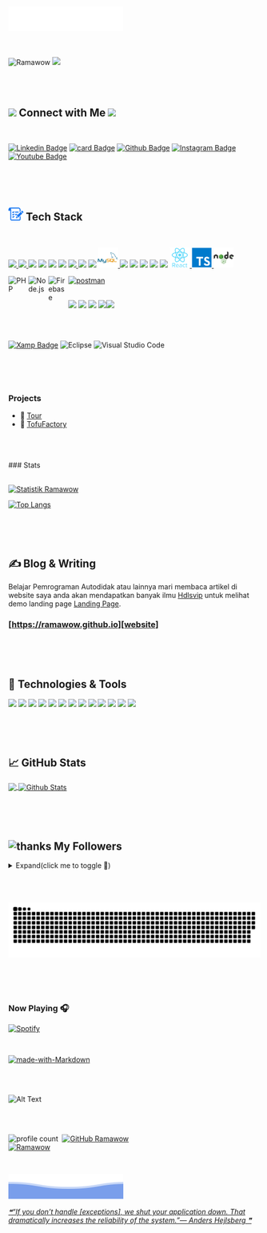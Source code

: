 ![Ramawow](https://raw.githubusercontent.com/Ramawow/Ramawow/main/top_wave2.svg)

<br>
<br>


<img src="https://readme-typing-svg.herokuapp.com?font=Kaushan+Script&size=50&duration=3800&color=447FF7&background=FFFFFF00&center=true&vCenter=true&width=650&height=55&lines=Hey!+It's+Ramawow+%F0%9F%91%8B%F0%9F%8F%BB;I+am+a+Fullstack+Developer+%F0%9F%91%A9%F0%9F%8F%BB%E2%80%8D%F0%9F%92%BB;I+am+a+Designer+%F0%9F%91%A9%F0%9F%8F%BB%E2%80%8D%F0%9F%92%BB;I+am+a+Freelancer+%F0%9F%91%A9%F0%9F%8F%BB%E2%80%8D%F0%9F%92%BB;I+am+a+Video+Editors+%F0%9F%91%A9%F0%9F%8F%BB%E2%80%8D%F0%9F%92%BB;I+am+from+Indonesia+%F0%9F%91%8B%F0%9F%8F%BB;" alt="Ramawow" width="950" height="90">

<img src="https://user-images.githubusercontent.com/73097560/115834477-dbab4500-a447-11eb-908a-139a6edaec5c.gif">  
<br>
<br>
<br>
<img src="https://www.animatedimages.org/data/media/562/animated-line-image-0184.gif" width="100%" height="1"/>

## <img src="https://raw.githubusercontent.com/Ramawow/Ramawow.github.io/master/img/R.ico" width="30"> Connect with Me <img src="https://www.animatedimages.org/data/media/56/animated-computer-image-0077.gif" width="50" height=""></img>

<br>

[![Linkedin Badge](https://img.shields.io/badge/-LinkedIn-blue?style=social-square&logo=Linkedin&logoColor=white&link=https://www.linkedin.com/in/rama-dhan/)](https://www.linkedin.com/in/rama-dhan/)
[![card Badge](https://img.shields.io/badge/ProtonMail-8B89CC?style=social-square&logo=protonmail&logoColor=white)](mailto:rmt0276@gmail.com)
[![Github Badge](https://img.shields.io/badge/-Github-000?style=social-square&logo=Github&logoColor=white&link=https://github.com/ramawow)](https://github.com/Ramawow)
[![Instagram Badge](https://img.shields.io/badge/-Instagram-red?style=social-square&logo=Instagram&logoColor=white&link=https://instagram.com/muhammadramadhantaufiq)](https://instagram.com/muhammadramadhantaufiq)
[![Youtube Badge](https://img.shields.io/youtube/channel/subscribers/UC6DRs2WBcTosEKqLUbgu5xA?color=%23ff0000&label=Ad%20Follow&logo=youtube&logoColor=%23ffffff&style=for-the-badge)](https://www.youtube.com/channel/UCzinBrdKGXhaxjkkw8QmOBw)


<br> <br>
<img src="https://www.animatedimages.org/data/media/562/animated-line-image-0429.gif" width="100%" height="2,5"/>
<br>
## <img src="https://github.com/MGBrave/certificados/blob/main/certificados/logomgg/lista.png" width="30"> Tech Stack  
<br>
      
<a href="https://www.w3.org/html/" target="_blank" rel="noreferrer"><img src="https://cdn.jsdelivr.net/gh/devicons/devicon/icons/html5/html5-plain-wordmark.svg" width= "40"/>  </a> <a href="https://www.w3schools.com/css/" target="_blank" rel="noreferrer"> <img src="https://cdn.jsdelivr.net/gh/devicons/devicon/icons/css3/css3-original-wordmark.svg" width= "40"/> </a> <img src="https://cdn.jsdelivr.net/gh/devicons/devicon/icons/sass/sass-original.svg" width= "40"/>  <img src="https://cdn.jsdelivr.net/gh/devicons/devicon/icons/javascript/javascript-original.svg" width= "40"/>  <img src="https://cdn.jsdelivr.net/gh/devicons/devicon/icons/java/java-original-wordmark.svg" width= "40"/>  <img src="https://cdn.jsdelivr.net/gh/devicons/devicon/icons/markdown/markdown-original.svg" width= "40"/> <a href="https://getbootstrap.com" target="_blank" rel="noreferrer"> <img src="https://cdn.jsdelivr.net/gh/devicons/devicon/icons/bootstrap/bootstrap-original-wordmark.svg" width= "40"/> </a> <img src="https://cdn.jsdelivr.net/gh/devicons/devicon/icons/angularjs/angularjs-original.svg" width= "40"/> <img src="https://cdn.jsdelivr.net/gh/devicons/devicon/icons/nodejs/nodejs-original.svg" width= "40"/>   <a href="https://www.mysql.com/" target="_blank" rel="noreferrer"> <img src="https://raw.githubusercontent.com/devicons/devicon/master/icons/mysql/mysql-original-wordmark.svg" alt="mysql" width="40" height="40" /> </a>  <img src="https://cdn.jsdelivr.net/gh/devicons/devicon/icons/spring/spring-original.svg" width= "40"/>  <img src="https://cdn.jsdelivr.net/gh/devicons/devicon/icons/jquery/jquery-plain-wordmark.svg"  width= "40"/> <img src="https://cdn.jsdelivr.net/gh/devicons/devicon/icons/git/git-original.svg" width= "40"/> <img src="https://cdn.jsdelivr.net/gh/devicons/devicon/icons/github/github-original.svg"  width= "40"/> <img src="https://cdn.jsdelivr.net/gh/devicons/devicon/icons/python/python-original.svg"  width= "40" />  <a href="https://reactjs.org/" target="_blank" rel="noreferrer"> <img src="https://raw.githubusercontent.com/devicons/devicon/master/icons/react/react-original-wordmark.svg" alt="react" width="40" height="40" /> </a> <a href="https://www.typescriptlang.org/" target="_blank" rel="noreferrer" > <img src="https://raw.githubusercontent.com/devicons/devicon/master/icons/typescript/typescript-original.svg" alt="typescript" width="40" height="40" /> </a> <a href="https://nodejs.org" target="_blank" rel="noreferrer"> <img src="https://raw.githubusercontent.com/devicons/devicon/master/icons/nodejs/nodejs-original-wordmark.svg" alt="nodejs" width="40" height="40" /> </a>

<img align="left" alt="PHP" width="40px" src="https://cdn.iconscout.com/icon/free/png-256/php-99-1175127.png"/>
<img align="left" alt="Node.js" width="40px" src="https://cdn.iconscout.com/icon/free/png-256/node-dot-js-3628953-3030178.png" />
<img align="left" alt="Firebase" width="40px" src="https://cdn.iconscout.com/icon/free/png-256/firebase-1-282796.png" />
<a href="https://postman.com" target="_blank" rel="noreferrer"> <img src="https://www.vectorlogo.zone/logos/getpostman/getpostman-icon.svg" alt="postman" width="40" height="40" /> </a>

           
  <br>        
  <br>         
          
 
 
<img src="https://cdn.jsdelivr.net/gh/devicons/devicon/icons/gimp/gimp-original-wordmark.svg" width= "30" /> <img src="https://cdn.jsdelivr.net/gh/devicons/devicon/icons/intellij/intellij-original.svg" width= "30" />  <img src="https://cdn.iconscout.com/icon/free/png-256/visual-studio-code-3251603-2724650.png" width= "30"/> <img src="https://cdn.jsdelivr.net/gh/devicons/devicon/icons/figma/figma-original.svg" width= "30"/><img src="https://raw.githubusercontent.com/martageraldo/awesome-badges/f2e698d53e403180c7d390f97745e3e794ada8aa/img/inkscape.svg" width= "30"/>

<br>

<br>



[![Xamp Badge](https://img.shields.io/badge/Xampp-F37623?style=social-square&logo=xampp&logoColor=white)]()
![Eclipse](https://img.shields.io/badge/Eclipse-FE7A16.svg?style=social-square&logo=Eclipse&logoColor=white)
![Visual Studio Code](https://img.shields.io/badge/visual_studio-code-%23575757.svg?style=social-square&logo=visual-studio-code&logoColor=important)



<br>
<img src="https://www.animatedimages.org/data/media/562/animated-line-image-0429.gif" width="100%" height="2,5"/>

<br>
<br>

### Projects
- 💬 [Tour][app1]
- 🧈 [TofuFactory][app2]

<br>
<img src="https://www.animatedimages.org/data/media/562/animated-line-image-0429.gif" width="100%" height="2,5"/>

<br>
<br>
### Stats

<br/>
<br/>

[![Statistik Ramawow](https://github-readme-stats.vercel.app/api?username=Ramawow&theme=github_dark&hide=contribs,commits&show_icons=true&custom_title=Statistik%20zonemedia)](https://github.com/Ramawow)

[![Top Langs](https://github-readme-stats.vercel.app/api/top-langs/?username=Ramawow&theme=github_dark&exclude_repo=font-awesome-pro&custom_title=Bahasa%20Yang%20Sering%20Digunakan)](https://github.com/Ramawow)

[app1]: https://ramawow.github.io/Wisata-Selo
[app2]: https://tahupakgi.abye.dev
[website]: https://ramawow.github.io

<br>
<img src="https://www.animatedimages.org/data/media/562/animated-line-image-0429.gif" width="100%" height="2,5"/>

<br>
<br>

## &#x270d; Blog & Writing

Belajar Pemrograman Autodidak atau lainnya mari membaca artikel di website saya anda akan mendapatkan banyak ilmu [Hdlsvip](https://www.samuelpasaribu.com) untuk melihat demo landing page [Landing Page](https://www.samuelpasaribu.com).
### [https://ramawow.github.io][website]

<br>
<img src="https://www.animatedimages.org/data/media/562/animated-line-image-0429.gif" width="100%" height="2,5"/>

<br>
<br>

## 🔧 Technologies & Tools
![](https://img.shields.io/badge/OS-Linux-informational?style=flat&logo=linux&logoColor=white&color=2bbc8a)
![](https://img.shields.io/badge/Editor-IntelliJ_IDEA-informational?style=flat&logo=intellij-idea&logoColor=white&color=2bbc8a)
![](https://img.shields.io/badge/Code-Python-informational?style=flat&logo=python&logoColor=white&color=2bbc8a)
![](https://img.shields.io/badge/Code-JavaScript-informational?style=flat&logo=javascript&logoColor=white&color=2bbc8a)
![](https://img.shields.io/badge/Code-Golang-informational?style=flat&logo=go&logoColor=white&color=2bbc8a)
![](https://img.shields.io/badge/Code-Make-informational?style=flat&logo=cmake&logoColor=white&color=2bbc8a)
![](https://img.shields.io/badge/Code-Vue-informational?style=flat&logo=vue.js&logoColor=white&color=2bbc8a)
![](https://img.shields.io/badge/Shell-Bash-informational?style=flat&logo=gnu-bash&logoColor=white&color=2bbc8a)
![](https://img.shields.io/badge/Tools-PostgreSQL-informational?style=flat&logo=postgresql&logoColor=white&color=2bbc8a)
![](https://img.shields.io/badge/Tools-Docker-informational?style=flat&logo=docker&logoColor=white&color=2bbc8a)
![](https://img.shields.io/badge/Tools-Kubernetes-informational?style=flat&logo=kubernetes&logoColor=white&color=2bbc8a)
![](https://img.shields.io/badge/Tools-Red_Hat_OpenShift-informational?style=flat&logo=red-hat-open-shift&logoColor=white&color=2bbc8a)
![](https://img.shields.io/badge/Cloud-Digital_Ocean-informational?style=flat&logo=digitalocean&logoColor=white&color=2bbc8a)

<br>
<img src="https://www.animatedimages.org/data/media/562/animated-line-image-0429.gif" width="100%" height="2,5"/>

<br>
<br>

## &#x1f4c8; GitHub Stats
<a href="https://github.com/Ramawow/Ramawow">
  <img align="center" src="https://github-readme-stats.vercel.app/api/top-langs/?username=Ramawow&theme=algolia&hide_border=true&langs_count=5" />
</a>
<a href="https://github.com/Ramawow/Ramawow">
  <img align="center" src="https://github-readme-stats.vercel.app/api?username=Ramawow&show_icons=true&theme=algolia&hide_border=true&count_private=true&line_height=27" alt="Github Stats" alt="Ramawow's GitHub Stats" />
</a>

<br/>
<br/>

<img src="https://www.animatedimages.org/data/media/562/animated-line-image-0429.gif" width="100%" height="1"/>


<br>
<br>


<br>



## <img src="https://www.animatedimages.org/data/media/466/animated-thank-you-image-0156.gif" width="60px;" height="60px" alt="thanks"/>  My Followers

<details>
<summary>Expand(click me to toggle 👀)</summary>

<br>
<img src="https://www.animatedimages.org/data/media/562/animated-line-image-0370.gif" width="100%" height="5px"></img>

<br>
<br>

<!--START_SECTION:top-followers-->
<table>
  <tr>
    <td align="center">
      <a href="https://github.com/Arsybai">
        <img src="https://avatars.githubusercontent.com/u/33319709?v=4" width="50px;" alt="arsybai"/>
      </a>
      <br />
      <a href="https://github.com/Arsybai">arsybai</a>
    </td>
    <td align="center">
      <a href="https://github.com/R4m4w0w">
        <img src="https://avatars.githubusercontent.com/u/129609672?v=4" width="50px;" alt="r4m4wow"/>
      </a>
      <br />
      <a href="https://github.com/R4m4w0w">rama</a>
    </td>
    <td align="center">
      <a hrefhttps://github.com/faridkinyobi">
        <img src="https://avatars.githubusercontent.com/u/113663696?v=4" width="50px;" alt="faridkinyobi"/>
      </a>
      <br />
      <a href="https://github.com/faridkinyobi">faridkinyobi</a>
    </td>
    <td align="center">
      <a href="https://github.com/Kvrooo">
        <img src="https://avatars.githubusercontent.com/u/111233993?v=4" width="50px;" alt="kvrooo"/>
      </a>
      <br />
      <a href="https://github.com/Kvrooo">rian</a>
    </td>
    <td align="center">
      <a href="https://github.com/deatyity">
        <img src="https://avatars.githubusercontent.com/u/111192602?v=4" width="50px;" alt="deatyity"/>
      </a>
      <br />
      <a href="https://github.com/deatyity">Nadea</a>
    </td>
    
  </tr>
   <!--
    **********************
     -->
</table>
<img src="https://www.animatedimages.org/data/media/562/animated-line-image-0370.gif" width="100%" height="5px"/>

</details>
<!--END_SECTION:top-followers-->

<img src="https://www.animatedimages.org/data/media/562/animated-line-image-0429.gif" width="100%" height="2,5"/>

<br>
<br>


 

<br>


![Snake animation](https://raw.githubusercontent.com/Envoy-VC/Envoy-VC/output/github-contribution-grid-snake.svg)

<br>




<br>

<img src="https://www.animatedimages.org/data/media/562/animated-line-image-0184.gif" width="100%" height="2,5"/>

<br>

### Now Playing 🎧

[![Spotify](https://github-readme-remake.vercel.app/api/spotify)](https://open.spotify.com/playlist/1vB47FRDNhBzSLXiYHe11J)
<br/>

<img src="https://www.animatedimages.org/data/media/562/animated-line-image-0184.gif" width="100%" height="2,5"/>

<br>

[![made-with-Markdown](https://img.shields.io/badge/Made%20with-Markdown-0078D4.svg)](http://commonmark.org) 

<br>
<br>

![Alt Text](https://cdn-images-1.medium.com/max/1600/1*g3zcRSjUu50p7_1brc9c2Q.gif)

<br/>
<img src="https://www.animatedimages.org/data/media/562/animated-line-image-0184.gif" width="100%" height="2,5"/>
<br/>

![profile count](https://komarev.com/ghpvc/?username=Ramawow&color=red)&nbsp;
[![GitHub Ramawow](https://img.shields.io/github/followers/Ramawow?label=follow&style=social)](https://github.com/Ramawow)&nbsp;
<br>
[![Ramawow](https://img.shields.io/badge/-Github-000?style=social-square&logo=Github&logoColor=white&link=https://github.com/Ramawow)](https://ramawow.github.io)

<br/>

![Ramawow](https://raw.githubusercontent.com/Ramawow/Ramawow/main/bottom_header.svg)


<a href="https://github.com/marketplace/actions/quote-readme">
<!--STARTS_HERE_QUOTE_README-->
<i>❝“If you don’t handle [exceptions], we shut your application down.  That dramatically increases the reliability of the system.”— Anders Hejlsberg   ❞</i>
<!--ENDS_HERE_QUOTE_README-->
 </a>
